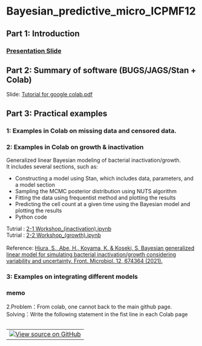 # Bayesian_predictive_micro_ICPMF12

## Part 1: Introduction
### <a target="_blank" href="https://github.com/kento-koyama/bayesian_predictive_micro_ICPMF12/blob/main/Example_2/2305_draft_ICPMF12.pdf">Presentation Slide</a> 

## Part 2: Summary of software (BUGS/JAGS/Stan + Colab) 
Slide: <a target="_blank" href="https://github.com/kento-koyama/bayesian_predictive_micro_ICPMF12/blob/main/Part2/Tutorial_for_google_colab.pdf">Tutorial for google colab.pdf</a><br>

## Part 3: Practical examples
### 1: Examples in Colab on missing data and censored data.
### 2:  Examples in Colab on growth & inactivation 
Generalized linear Bayesian modeling of bacterial inactivation/growth.<br>
It includes several sections, such as:<br>
<ul>
<li>Constructing a model using Stan, which includes data, parameters, and a model section
<li>Sampling the MCMC posterior distribution using NUTS algorithm
<li>Fitting the data using frequentist method and plotting the results
<li>Predicting the cell count at a given time using the Bayesian model and plotting the results
<li>Python code
</ul>
Tutrial : <a target="_blank" href="https://github.com/kento-koyama/bayesian_predictive_micro_ICPMF12/blob/main/Example_2/2-1 Workshop_(inactivation).ipynb">2-1 Workshop_(inactivation).ipynb</a><br>
Tutrial : <a target="_blank" href="https://github.com/kento-koyama/bayesian_predictive_micro_ICPMF12/blob/main/Example_2/2-2 Workshop_(growth).ipynb">2-2 Workshop_(growth).ipynb</a><br>
<br>
Reference: <a target="_blank" href="https://www.frontiersin.org/articles/10.3389/fmicb.2021.674364/full">Hiura, S., Abe, H., Koyama, K. & Koseki, S. Bayesian generalized linear model for simulating bacterial inactivation/growth considering variability and uncertainty. Front. Microbiol. 12, 674364 (2021).</a>

### 3: Examples on integrating different models 

### memo
2.Problem：From colab, one cannot back to the main github page. <br>Solving：Write the following statement in the fist line in each Colab page <br>

<table class="tfo-notebook-buttons" align="left">
<td>
<a target="_blank" href="https://github.com/kento-koyama/bayesian_predictive_micro_ICPMF12/"><img src="https://www.tensorflow.org/images/GitHub-Mark-32px.png" />View source on GitHub</a>
</td>
</table>
